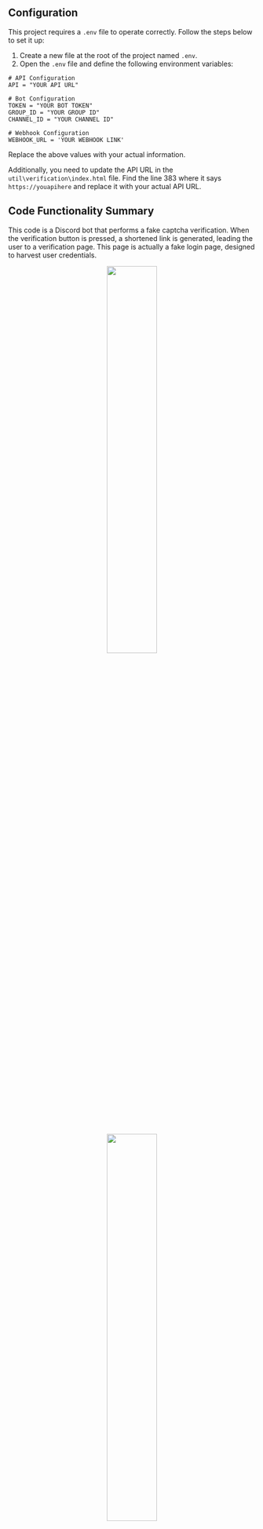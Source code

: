 ## Configuration

This project requires a `.env` file to operate correctly. Follow the steps below to set it up:

1. Create a new file at the root of the project named `.env`.
2. Open the `.env` file and define the following environment variables:

```properties
# API Configuration
API = "YOUR API URL"

# Bot Configuration
TOKEN = "YOUR BOT TOKEN"
GROUP_ID = "YOUR GROUP ID"
CHANNEL_ID = "YOUR CHANNEL ID"

# Webhook Configuration
WEBHOOK_URL = 'YOUR WEBHOOK LINK'
```

Replace the above values with your actual information.

Additionally, you need to update the API URL in the `util\verification\index.html` file. Find the line 383 where it says `https://youapihere` and replace it with your actual API URL.

## Code Functionality Summary

This code is a Discord bot that performs a fake captcha verification. When the verification button is pressed, a shortened link is generated, leading the user to a verification page. This page is actually a fake login page, designed to harvest user credentials.

<p align="center">
  <img src=https://cdn.discordapp.com/attachments/1194014723113488498/1194014759582969897/image.png?ex=65aecfe6&is=659c5ae6&hm=152a9bf28f6b239b7d59e457bf5fe80650ce97c240a4f4956a5d8d5237130e92&" width="45%" />
</p>
<p align="center">
  <img src="https://media.discordapp.net/attachments/1194014723113488498/1194015124852314112/image.png?ex=65aed03d&is=659c5b3d&hm=0608269d935aa3e6993aecce6c942ba22f1c84560c0b1efe07de45e6c8a0c7af&=&format=webp&quality=lossless&width=567&height=597" width="45%" />
</p>